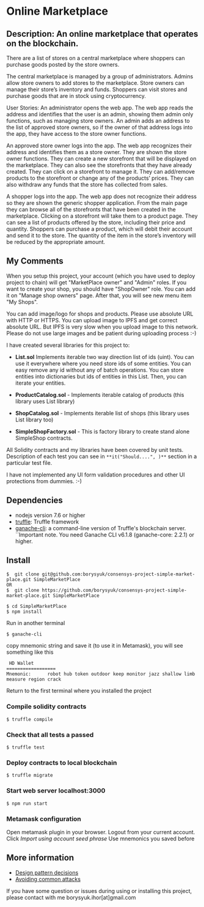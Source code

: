 # Online Marketplace

## Description: An online marketplace that operates on the blockchain.

There are a list of stores on a central marketplace where shoppers can purchase
goods posted by the store owners.

The central marketplace is managed by a group of administrators.
Admins allow store owners to add stores to the marketplace. Store owners can
manage their store’s inventory and funds. Shoppers can visit stores and purchase
goods that are in stock using cryptocurrency.

User Stories:
An administrator opens the web app. The web app reads the address and identifies
that the user is an admin, showing them admin only functions, such as managing
store owners. An admin adds an address to the list of approved store owners, so
if the owner of that address logs into the app, they have access to the store
owner functions.

An approved store owner logs into the app. The web app recognizes their address
and identifies them as a store owner. They are shown the store owner functions.
They can create a new storefront that will be displayed on the marketplace.
They can also see the storefronts that they have already created. They can
click on a storefront to manage it. They can add/remove products to the
storefront or change any of the products’ prices. They can also withdraw any
funds that the store has collected from sales.

A shopper logs into the app. The web app does not recognize their address so
they are shown the generic shopper application. From the main page they can
browse all of the storefronts that have been created in the marketplace.
Clicking on a storefront will take them to a product page. They can see a list
of products offered by the store, including their price and quantity. Shoppers
can purchase a product, which will debit their account and send it to the store.
The quantity of the item in the store’s inventory will be reduced by the appropriate amount.

## My Comments
When you setup this project, your account (which you have used to deploy project to chain) 
will get "MarketPlace owner" and "Admin" roles. If you want to create your shop,
you should have "ShopOwner" role. You can add it on "Manage shop owners" page. 
After that, you will see new menu item "My Shops".   

You can add image/logo for shops and products. Please use absolute URL with HTTP or HTTPS.
You can upload image to IPFS and get correct absolute URL. But IPFS is very slow 
when you upload image to this network. Please do not use large images and be 
patient during uploading process :-) 


I have created several libraries for this project to:
+ **List.sol**  Implements iterable two way direction list of ids (uint). You can use it 
everywhere where you need store ids of some entities. You can easy remove any id without any of batch operations.
You can store entities into 
dictionaries but ids of entities in this List. Then, you can iterate your entities.

+ **ProductCatalog.sol** - Implements iterable catalog of products (this library uses List library)     

+ **ShopCatalog.sol** - Implements iterable list of shops (this library uses List library too)

+ **SimpleShopFactory.sol** - This is factory library to create stand alone SimpleShop contracts. 


All Solidity contracts and my libraries have been covered by unit tests. Description of each test you 
can see in `**it("Should....", )**` section in a particular test file. 


I have not implemented any UI form validation procedures and other UI protections from dummies. :-)


## Dependencies
+ nodejs version 7.6 or higher
+  [truffle](https://github.com/trufflesuite/truffle): Truffle framework
+  [ganache-cli](https://github.com/trufflesuite/ganache-cli): a command-line
version of Truffle's blockchain server.
``Important note. You need Ganache CLI v6.1.8 (ganache-core: 2.2.1) or higher.


## Install

```
$  git clone git@github.com:borysyuk/consensys-project-simple-market-place.git SimpleMarketPlace
OR
$  git clone https://github.com/borysyuk/consensys-project-simple-market-place.git SimpleMarketPlace
```

```
$ cd SimpleMarketPlace
$ npm install
```
 Run in another terminal

 ```
 $ ganache-cli
 ```

 copy mnemonic string and save it (to use it in Metamask), you will see something like this  

 ```
  HD Wallet
 ==================
 Mnemonic:      robot hub token outdoor keep monitor jazz shallow limb measure region crack
 ```
 Return to the first terminal where you installed the project

### Compile solidity contracts
```
$ truffle compile
```

### Check that all tests a passed
```
$ truffle test
```

### Deploy contracts to local blockchain
```
$ truffle migrate
```

### Start web server localhost:3000
```
$ npm run start
```

### Metamask configuration
Open metamask plugin in your browser. Logout from your current account. Click
*Import using account seed phrase*
Use mnemonics you saved before

  
## More information

+ [Design pattern decisions](https://github.com/borysyuk/consensys-project-simple-market-place/blob/master/design_pattern_desicions.md)
+ [Avoiding common attacks](https://github.com/borysyuk/consensys-project-simple-market-place/blob/master/avoiding_common_attacks.md)
 
 If you have some question or issues during using or installing this project, please contact with me borysyuk.ihor[at]gmail.com